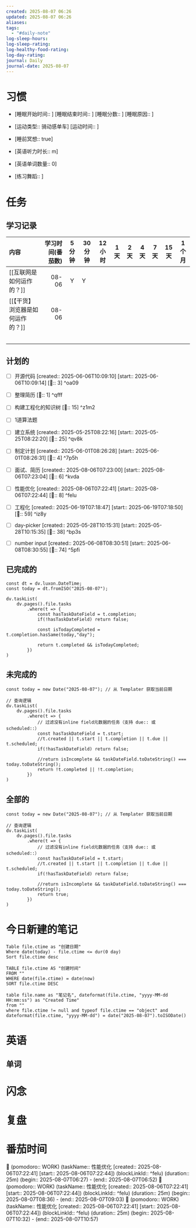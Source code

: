 ```yaml
---
created: 2025-08-07 06:26
updated: 2025-08-07 06:26
aliases: 
tags:
  - "#daily-note"
log-sleep-hours: 
log-sleep-rating: 
log-healthy-food-rating: 
log-day-rating: 
journal: Daily
journal-date: 2025-08-07
---
```

# 习惯
- [睡眠开始时间:: ] [睡眠结束时间:: ] [睡眠分数:: ] [睡眠原因:: ] 
- [运动类型:: 骑动感单车] [运动时间:: ]
- [睡前冥想:: true]

- [英语听力时长:: m]
- [英语单词数量:: 0]

- [练习舞蹈:: ]

# 任务

## 学习记录

| 内容                 | 学习时间(番茄数) | 5 分钟 | 30 分钟 | 12 小时 | 1 天 | 2 天 | 4 天 | 7 天 | 15 天 | 1 个月 |
| :----------------- | --------: | :--: | ----- | ----- | --- | --- | --- | --- | ---- | ---- |
| [[互联网是如何运作的？]]     |     08-06 |  Y   | Y     |       |     |     |     |     |      |      |
| [[【干货】浏览器是如何运作的？]] |     08-06 |      |       |       |     |     |     |     |      |      |
|                    |           |      |       |       |     |     |     |     |      |      |
|                    |           |      |       |       |     |     |     |     |      |      |
|                    |           |      |       |       |     |     |     |     |      |      |
|                    |           |      |       |       |     |     |     |     |      |      |
|                    |           |      |       |       |     |     |     |     |      |      |


## 计划的

- [ ] 开源代码 [created:: 2025-06-06T10:09:10] [start:: 2025-06-06T10:09:14] [🍅:: 3]  ^oa09
- [ ] 整理简历 [🍅:: 1] ^qfff
- [ ] 构建工程化的知识树 [🍅:: 15] ^z1m2
- [ ] 1道算法题



- [ ] 建立系统 [created:: 2025-05-25T08:22:16] [start:: 2025-05-25T08:22:20] [🍅:: 25]  ^qv8k
- [ ] 制定计划 [created:: 2025-06-01T08:26:28] [start:: 2025-06-01T08:26:31] [🍅:: 4]  ^7p5h
- [ ] 面试、简历 [created:: 2025-08-06T07:23:00] [start:: 2025-08-06T07:23:04]  [🍅:: 6] ^kvda
- [ ] 性能优化 [created:: 2025-08-06T07:22:41] [start:: 2025-08-06T07:22:44] [🍅:: 8]  ^felu
- [ ] 工程化 [created:: 2025-06-19T07:18:47] [start:: 2025-06-19T07:18:50] [🍅:: 59]  ^iz8y
- [ ] day-picker [created:: 2025-05-28T10:15:31] [start:: 2025-05-28T10:15:35] [🍅:: 38]  ^bp3s
- [ ] number input [created:: 2025-06-08T08:30:51] [start:: 2025-06-08T08:30:55] [🍅:: 74]  ^5pfi

## 已完成的
```dataviewjs
const dt = dv.luxon.DateTime;
const today = dt.fromISO("2025-08-07");

dv.taskList(
    dv.pages().file.tasks
        .where(t => {
            const hasTaskDateField = t.completion;
            if(!hasTaskDateField) return false;
            
            const isTodayCompleted = t.completion.hasSame(today,"day");
            
            return t.completed && isTodayCompleted;
        })
)
```


## 未完成的

```dataviewjs
const today = new Date("2025-08-07"); // 从 Templater 获取当前日期

// 查询逻辑
dv.taskList(
    dv.pages().file.tasks
        .where(t => {
	        // 过滤没有inline field元数据的任务（支持 due:: 或 scheduled::）
            const hasTaskDateField = t.start;
            //t.created || t.start || t.completion || t.due || t.scheduled;
            if(!hasTaskDateField) return false;
            
            //return isIncomplete && taskDateField.toDateString() === today.toDateString();
            return !t.completed || !t.completion;
        })
)
```

## 全部的
```dataviewjs
const today = new Date("2025-08-07"); // 从 Templater 获取当前日期

// 查询逻辑
dv.taskList(
    dv.pages().file.tasks
        .where(t => {
	        // 过滤没有inline field元数据的任务（支持 due:: 或 scheduled::）
            const hasTaskDateField = t.start;
            //t.created || t.start || t.completion || t.due || t.scheduled;
            if(!hasTaskDateField) return false;
            
            //return isIncomplete && taskDateField.toDateString() === today.toDateString();
            return true;
        })
)
```

# 今日新建的笔记
```dataview
Table file.ctime as "创建日期"
Where date(today) - file.ctime <= dur(0 day)
Sort file.ctime desc
```

```dataview
TABLE file.ctime AS "创建时间"
FROM ""
WHERE date(file.ctime) = date(now)
SORT file.ctime DESC
```

```dataview
table file.name as "笔记名", dateformat(file.ctime, "yyyy-MM-dd HH:mm:ss") as "Created Time"
from ""
where file.ctime != null and typeof file.ctime == "object" and dateformat(file.ctime, "yyyy-MM-dd") = date("2025-08-07").toISODate()
```

# 英语
## 单词

# 闪念



# 复盘


# 番茄时间

🍅 (pomodoro:: WORK) (taskName:: 性能优化 [created:: 2025-08-06T07:22:41] [start:: 2025-08-06T07:22:44]) (blockLinkId::  ^felu) (duration:: 25m) (begin:: 2025-08-07T06:27) - (end:: 2025-08-07T06:52)
🍅 (pomodoro:: WORK) (taskName:: 性能优化 [created:: 2025-08-06T07:22:41] [start:: 2025-08-06T07:22:44]) (blockLinkId::  ^felu) (duration:: 25m) (begin:: 2025-08-07T08:36) - (end:: 2025-08-07T09:03)
🍅 (pomodoro:: WORK) (taskName:: 性能优化 [created:: 2025-08-06T07:22:41] [start:: 2025-08-06T07:22:44]) (blockLinkId::  ^felu) (duration:: 25m) (begin:: 2025-08-07T10:32) - (end:: 2025-08-07T10:57)